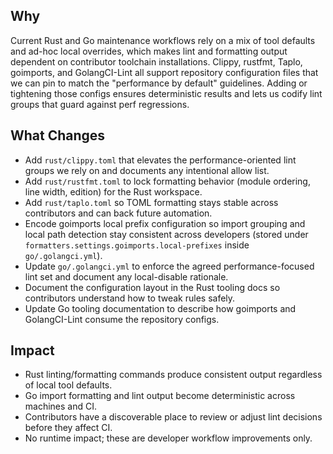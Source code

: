 ## Why
Current Rust and Go maintenance workflows rely on a mix of tool defaults and ad-hoc local overrides, which makes lint and formatting output dependent on contributor toolchain installations. Clippy, rustfmt, Taplo, goimports, and GolangCI-Lint all support repository configuration files that we can pin to match the "performance by default" guidelines. Adding or tightening those configs ensures deterministic results and lets us codify lint groups that guard against perf regressions.

## What Changes
- Add `rust/clippy.toml` that elevates the performance-oriented lint groups we rely on and documents any intentional allow list.
- Add `rust/rustfmt.toml` to lock formatting behavior (module ordering, line width, edition) for the Rust workspace.
- Add `rust/taplo.toml` so TOML formatting stays stable across contributors and can back future automation.
- Encode goimports local prefix configuration so import grouping and local path detection stay consistent across developers (stored under `formatters.settings.goimports.local-prefixes` inside `go/.golangci.yml`).
- Update `go/.golangci.yml` to enforce the agreed performance-focused lint set and document any local-disable rationale.
- Document the configuration layout in the Rust tooling docs so contributors understand how to tweak rules safely.
- Update Go tooling documentation to describe how goimports and GolangCI-Lint consume the repository configs.

## Impact
- Rust linting/formatting commands produce consistent output regardless of local tool defaults.
- Go import formatting and lint output become deterministic across machines and CI.
- Contributors have a discoverable place to review or adjust lint decisions before they affect CI.
- No runtime impact; these are developer workflow improvements only.
